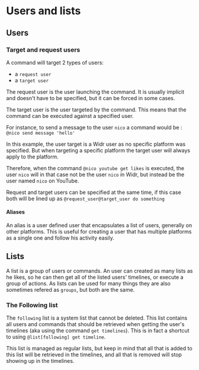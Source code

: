 # Users and lists

## Users

### Target and request users

A command will target 2 types of users:
* a `request user`
* a `target user`

The request user is the user launching the command. It is usually implicit and doesn't have to be specified, but it can be forced in some cases.

The target user is the user targeted by the command. This means that the command can be executed against a specified user.

For instance, to send a message to the user `nico` a command would be : `@nico send message 'hello'`

In this example, the user target is a Widr user as no specific platform was specified. But when targeting a specific platform the target user will always apply to the platform.

Therefore, when the command `@nico youtube get likes` is executed, the user `nico` will in that case not be the user `nico` in Widr, but instead be the user named `nico` on YouTube.

Request and target users can be specified at the same time, if this case both will be lined up as `@request_user@target_user do something`

#### Aliases

An alias is a user defined user that encapsulates a list of users, generally on other platforms. This is useful for creating a user that has multiple platforms as a single one and follow his activity easily.

## Lists

A list is a group of users or commands. An user can created as many lists as he likes, so he can then get all of the listed users' timelines, or execute a group of actions. As lists can be used for many things they are also sometimes refered as `groups`, but both are the same.

### The Following list

The `following` list is a system list that cannot be deleted. This list contains all users and commands that should be retrieved when getting the user's timelines (aka using the command `get timelines`). This is in fact a shortcut to using `@list[following] get timeline`.

This list is managed as regular lists, but keep in mind that all that is added to this list will be retrieved in the timelines, and all that is removed will stop showing up in the timelines.

